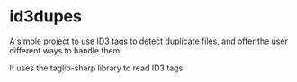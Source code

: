 # id3dupes
A simple project to use ID3 tags to detect duplicate files, and offer the user different ways to handle them.

It uses the taglib-sharp library to read ID3 tags
